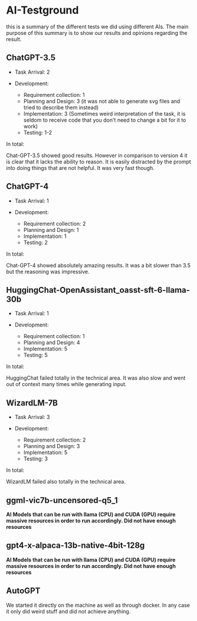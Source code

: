 # AI-Testground

this is a summary of the different tests we did using different AIs. The main purpose of this summary is to show our results and opinions regarding the result.

## ChatGPT-3.5

- Task Arrival: 2

- Development:
  - Requirement collection: 1
  - Planning and Design: 3 (it was not able to generate svg files and tried to describe them instead)
  - Implementation: 3 (Sometimes weird interpretation of the task, it is seldom to receive code that you don't need to change a bit for it to work)
  - Testing: 1-2

In total:

Chat-GPT-3.5 showed good results. However in comparison to version 4 it is clear that it lacks the ability to reason. It is easily distracted by the prompt into doing things that are not helpful. It was very fast though.

## ChatGPT-4

- Task Arrival: 1

- Development:
  - Requirement collection: 2
  - Planning and Design: 1
  - Implementation: 1
  - Testing: 2

In total:

Chat-GPT-4 showed absolutely amazing results. It was a bit slower than 3.5 but the reasoning was impressive.

## HuggingChat-OpenAssistant_oasst-sft-6-llama-30b

- Task Arrival: 1

- Development:
  - Requirement collection: 1
  - Planning and Design: 4
  - Implementation: 5
  - Testing: 5

In total:

HuggingChat failed totally in the technical area. It was also slow and went out of context many times while generating input.

## WizardLM-7B

- Task Arrival: 3

- Development:
  - Requirement collection: 2
  - Planning and Design: 3
  - Implementation: 5
  - Testing: 3

In total:

WizardLM failed also totally in the technical area.

## ggml-vic7b-uncensored-q5_1

**AI Models that can be run with llama (CPU) and CUDA (GPU) require massive resources in order to run accordingly. Did not have enough resources**

## gpt4-x-alpaca-13b-native-4bit-128g

**AI Models that can be run with llama (CPU) and CUDA (GPU) require massive resources in order to run accordingly. Did not have enough resources**

## AutoGPT

We started it directly on the machine as well as through docker.
In any case it only did weird stuff and did not achieve anything.
